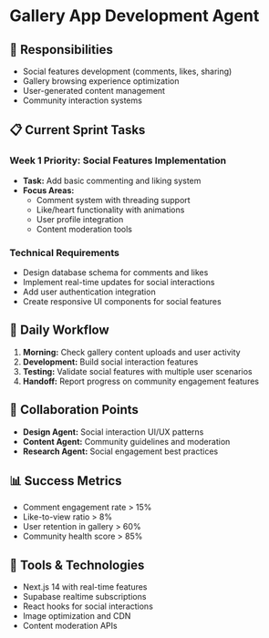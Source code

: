 # Gallery App Development Agent

## 🎯 **Responsibilities**
- Social features development (comments, likes, sharing)
- Gallery browsing experience optimization
- User-generated content management
- Community interaction systems

## 📋 **Current Sprint Tasks**

### Week 1 Priority: Social Features Implementation
- **Task:** Add basic commenting and liking system
- **Focus Areas:**
  - Comment system with threading support
  - Like/heart functionality with animations
  - User profile integration
  - Content moderation tools

### Technical Requirements
- Design database schema for comments and likes
- Implement real-time updates for social interactions
- Add user authentication integration
- Create responsive UI components for social features

## 🔄 **Daily Workflow**
1. **Morning:** Check gallery content uploads and user activity
2. **Development:** Build social interaction features
3. **Testing:** Validate social features with multiple user scenarios
4. **Handoff:** Report progress on community engagement features

## 🤝 **Collaboration Points**
- **Design Agent:** Social interaction UI/UX patterns
- **Content Agent:** Community guidelines and moderation
- **Research Agent:** Social engagement best practices

## 📊 **Success Metrics**
- Comment engagement rate > 15%
- Like-to-view ratio > 8%
- User retention in gallery > 60%
- Community health score > 85%

## 🔧 **Tools & Technologies**
- Next.js 14 with real-time features
- Supabase realtime subscriptions
- React hooks for social interactions
- Image optimization and CDN
- Content moderation APIs